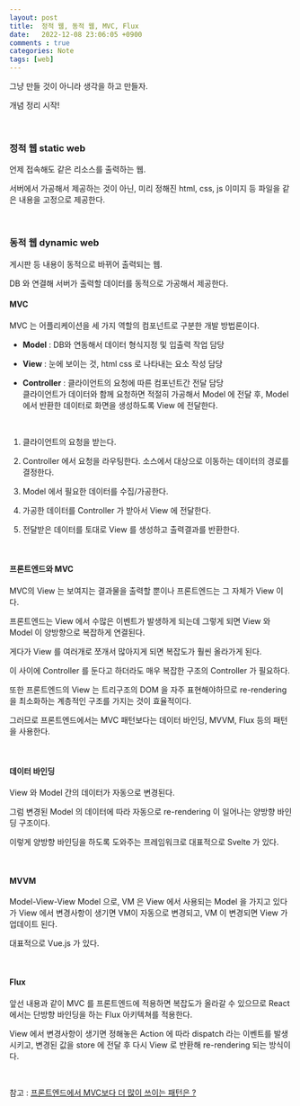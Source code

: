 ```yaml
---
layout: post
title:  정적 웹, 동적 웹, MVC, Flux
date:   2022-12-08 23:06:05 +0900
comments : true
categories: Note
tags: [web]
---
```


그냥 만들 것이 아니라 생각을 하고 만들자.

개념 정리 시작!

<br>

### 정적 웹 static web

언제 접속해도 같은 리소스를 출력하는 웹.

서버에서 가공해서 제공하는 것이 아닌, 미리 정해진 html, css, js 이미지 등 파일을 같은 내용을 고정으로 제공한다.

<br>

### 동적 웹 dynamic web

게시판 등 내용이 동적으로 바뀌어 출력되는 웹.

DB 와 연결해 서버가 출력할 데이터를 동적으로 가공해서 제공한다.

#### MVC

MVC 는 어플리케이션을 세 가지 역할의 컴포넌트로 구분한 개발 방법론이다.

- **Model** : DB와 연동해서 데이터 형식지정 및 입출력 작업 담당

- **View** : 눈에 보이는 것, html css 로 나타내는 요소 작성 담당

- **Controller** : 클라이언트의 요청에 따른 컴포넌트간 전달 담당    
클라이언트가 데이터와 함께 요청하면 적절히 가공해서 Model 에 전달 후, Model 에서 반환한 데이터로 화면을 생성하도록 View 에 전달한다.

<br>

1. 클라이언트의 요청을 받는다.

2. Controller 에서 요청을 라우팅한다. 소스에서 대상으로 이동하는 데이터의 경로를 결정한다.

3. Model 에서 필요한 데이터를 수집/가공한다.

4. 가공한 데이터를 Controller 가 받아서 View 에 전달한다.

4. 전달받은 데이터를 토대로 View 를 생성하고 출력결과를 반환한다.

<br>

#### 프론트엔드와 MVC

MVC의 View 는 보여지는 결과물을 출력할 뿐이나 프론트엔드는 그 자체가 View 이다.

프론트엔드는 View 에서 수많은 이벤트가 발생하게 되는데 그렇게 되면 View 와 Model 이 양방향으로 복잡하게 연결된다.

게다가 View 를 여러개로 쪼개서 많아지게 되면 복잡도가 훨씬 올라가게 된다.

이 사이에 Controller 를 둔다고 하더라도 매우 복잡한 구조의 Controller 가 필요하다.

또한 프론트엔드의 View 는 트리구조의 DOM 을 자주 표현해야하므로 re-rendering 을 최소화하는 계층적인 구조를 가지는 것이 효율적이다.

그러므로 프론트엔드에서는 MVC 패턴보다는 데이터 바인딩, MVVM, Flux 등의 패턴을 사용한다.

<br>

#### 데이터 바인딩

View 와 Model 간의 데이터가 자동으로 변경된다.

그럼 변경된 Model 의 데이터에 따라 자동으로 re-rendering 이 일어나는 양방향 바인딩 구조이다.

이렇게 양방향 바인딩을 하도록 도와주는 프레임워크로 대표적으로 Svelte 가 있다.

<br>

#### MVVM

Model-View-View Model 으로, VM 은 View 에서 사용되는 Model 을 가지고 있다가 View 에서 변경사항이 생기면 VM이 자동으로 변경되고, VM 이 변경되면 View 가 업데이트 된다.

대표적으로 Vue.js 가 있다.

<br>

#### Flux

앞선 내용과 같이 MVC 를 프론트엔드에 적용하면 복잡도가 올라갈 수 있으므로 React 에서는 단방향 바인딩을 하는 Flux 아키텍쳐를 적용한다.

View 에서 변경사항이 생기면 정해놓은 Action 에 따라 dispatch 라는 이벤트를 발생시키고, 변경된 값을 store 에 전달 후 다시 View 로 반환해 re-rendering 되는 방식이다.

<br>

참고 : [프론트엔드에서 MVC보다 더 많이 쓰이는 패턴은 ?](https://www.youtube.com/watch?v=Y5vOfv67h8A)

<br>
